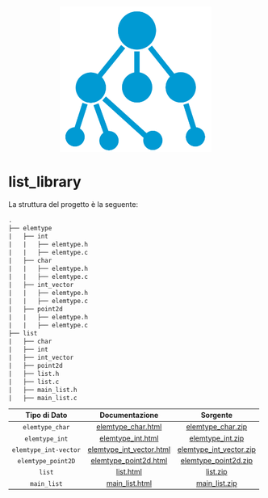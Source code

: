 <p align="center">
  <img width="300" src="doc/logo/logo_big.png">
</p>

# list_library

<p align="justify">
La struttura del progetto è la seguente: 
</p>

```
.
├── elemtype
|   ├── int
|   |   ├── elemtype.h
|   |   ├── elemtype.c
|   ├── char
|   |   ├── elemtype.h
|   |   ├── elemtype.c
|   ├── int_vector
|   |   ├── elemtype.h
|   |   ├── elemtype.c
|   ├── point2d
|   |   ├── elemtype.h
|   |   ├── elemtype.c
├── list
|   ├── char
|   ├── int
|   ├── int_vector
|   ├── point2d
|   ├── list.h
|   ├── list.c
|   ├── main_list.h
|   ├── main_list.c 
```


| Tipo di Dato | Documentazione | Sorgente           |       
|:------------:|:--------------:|:------------------:|
| `elemtype_char`       | <a href="https://jacopo1004.github.io/list_library/elemtype/char/html/elemtype_8h.html">elemtype_char.html</a> | <a href="https://jacopo1004.github.io/list_library/elemtype/char/elemtype_char.zip">elemtype_char.zip</a> |
| `elemtype_int`        | <a href="https://jacopo1004.github.io/list_library/elemtype/int/html/elemtype_8h.html">elemtype_int.html</a> | <a href="https://jacopo1004.github.io/list_library/elemtype/int/elemtype_int.zip">elemtype_int.zip</a> |
| `elemtype_int-vector` | <a href="https://jacopo1004.github.io/list_library/elemtype/int_vector/html/elemtype_8h.html">elemtype_int_vector.html</a> | <a href="https://jacopo1004.github.io/list_library/elemtype/int_vector/elemtype_int_vector.zip">elemtype_int_vector.zip</a> |
| `elemtype_point2D` | <a href="https://jacopo1004.github.io/list_library/elemtype/point2d/html/elemtype_8h.html">elemtype_point2d.html</a> | <a href="https://jacopo1004.github.io/list_library/elemtype/point2d/elemtype_point2d.zip">elemtype_point2d.zip</a> |
| `list` | <a href="https://jacopo1004.github.io/list_library/list/html/list_8h.html">list.html</a> | <a href="https://jacopo1004.github.io/list_library/list/list.zip">list.zip</a> |
| `main_list` | <a href="https://jacopo1004.github.io/list_library/list/html/main__list_8h.html">main_list.html</a> | <a href="https://jacopo1004.github.io/list_library/list/main_list.zip">main_list.zip</a> |
